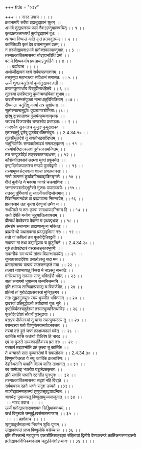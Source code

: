 +++
title = "०३४"

+++
।। नारद उवाच ।। ।।  
व्रतानामपि सर्वेषां ब्रह्मन्नुद्यापनं श्रुतम् ।।  
अभावे तूद्यापनस्य फलं नैवाऽऽप्नुयात्क्वचित् ।। १ ।।  
कृतव्रतफलाप्त्यर्थं कुर्यादुद्यापनं बुधः ।।  
अन्यथा निष्फलं याति कृतं व्रतमनुत्तमम् ।। २ ।।  
कार्तिकेऽपि कृतं देव व्रतानामुत्तमं व्रतम् ।।  
न तस्योद्यापनाऽभावे व्रतोक्तफलमाप्नुयात् ।। ३ ।।  
तस्मात्कार्तिकमासस्य चोद्यापनविधिं प्रभो ।।  
वद मे शिष्यवर्याय प्रपन्नायाऽनुवर्तिने ।। ४ ।।  
।। ब्रह्मोवाच ।। ।।  
अथोर्जोद्यापनं वक्ष्ये सर्वपापप्रणाशनम् ।।  
तच्छृणुष्व महाभक्त्या सविधानं समासतः ।। ५ ।।  
ऊर्जे शुक्लचतुर्दश्यां कुर्यादुद्यापनं व्रती।।  
व्रतसम्पूरणार्थाय विष्णुप्रीत्यर्थहेतवे ।। ६ ।।  
तुलस्या उपरिष्टात्तु कुर्यान्मण्डपिकां शुभाम्।।  
कदलीस्तम्भसंयुक्तां नानाधातुविचित्रिताम् ।।७।।  
दीपमाला चतुर्दिक्षु कार्या तत्र सुशोभना ।।  
सुतोरणाश्चतुर्द्वारः पुष्पचामरशोभिताः।।८।।  
द्वारेषु द्वारपालाश्च पूजयेन्मृन्मयान्पृथक् ।।  
जयश्च विजयश्चैव चण्डश्चैव प्रचण्डकः ।। ९ ।।  
नन्दश्चैव सुनन्दश्च कुमुदः कुमुदाक्षकः ।।  
एतांश्चतुर्षु द्वारेषु पूजयेद्भक्तिसंयुतः ।। 2.4.34.१० ।।  
तुलसीमूलदेशे तु सर्वतोभद्रसञ्ज्ञितम् ।।  
चतुर्भिर्वर्णकैः सम्यक्छोभाढ्यं समलङ्कृतम् ।। ११ ।।  
तस्योपरिष्टात्कलशं पूर्णरत्नसमन्वितम् ।।  
तत्र सम्पूजयेद्देवं शङ्खचक्रगदाधरम् ।। १२ ।।  
कौशेयपीतवसनं लक्ष्म्या युक्तं प्रपूजयेत् ।।  
इन्द्रादिलोकपालांश्च मण्डपे पूजयेद्व्रती ।। ।। १३ ।।  
तस्यामुपवसेद्भक्त्या शान्तः प्रणतमानसः ।।  
रात्रौ जागरणं कुर्याद्गीतवाद्यादिमङ्गलैः ।। १४ ।।  
गीतं कुर्वन्ति ये भक्त्या जागरे चक्रपाणिनः ।।  
जन्मान्तरशतोद्भूतैस्ते मुक्ताः पापसञ्चयैः ।।१५।।  
ततस्तु पूर्णिमायां तु सपत्नीकान्द्विजोत्तमान् ।।  
त्रिंशन्मितानथैकं वा ब्राह्मणांश्च निमन्त्रयेत् ।। १६ ।।  
प्रातःस्नानं ततः कृत्वा देवपूजां तथैव च ।।  
स्थण्डिले च ततः कृत्वा समाधायाऽग्निमत्र हि ।। १७ ।।  
अतो देवेति मन्त्रेण जुहुयात्तिलपायसम् ।।  
प्रीत्यर्थं देवदेवस्य देवानां च पृथक्पृथक् ।। १८ ।।  
होमशेषं समाप्याथ ब्राह्मणान्पूज्य भक्तितः ।।  
ब्राह्मणेभ्यो यथाशक्त्या प्रदद्याद्दक्षिणां नरः ।। १९ ।।  
ततो गां कपिलां तत्र पूजयेद्विधिवद्व्रती ।।  
सवत्सां गां तथा दद्याद्विप्राय च कुटुम्बिने ।। 2.4.34.२० ।।  
गुरुं व्रतोपदेष्टारं वस्त्रालङ्कारभूषणैः ।।  
सपत्नीकं समभ्यर्च्य तांश्च विप्रान्क्षमापयेत् ।। २१ ।।  
युष्मत्प्रसादाद्देवेशः प्रसन्नोऽस्तु सदा मम ।।  
व्रतादस्माच्च यत्पापं सप्तजन्मकृतं मया ।। २२ ।।  
तत्सर्वं नाशमायातु स्थिरा मे चाऽस्तु सन्ततिः ।।  
मनोरथास्तु सफलाः सन्तु भक्तिर्हरौ भवेत् ।। २३ ।।  
सतां समागमो भूयान्मम जन्मनिजन्मनि ।।  
इति क्षमाप्य तान्विप्रान्प्रसाद्य च विसर्जयेत् ।। २४ ।।  
प्रतिमां तां गुरोर्दद्यात्सवस्त्रां मुनिपुङ्गव ।।  
ततः सुहृद्गुरुयुतः स्वयं भुञ्जीत भक्तिमान् ।। २५ ।।  
द्वादश्यां प्रतिबुद्धोऽसौ त्रयोदश्यां युतः सुरैः ।।  
दृष्टोर्च्चितश्चतुर्दश्यां तस्मात्पूज्यस्तिथाविह ।। २६ ।।  
पूजयेद्देवदेवेशं सौवर्णं गुर्वनुज्ञया ।।  
पराऽत्र पौर्णमास्यां तु यात्रा स्यात्पुष्करस्य तु ।। २७ ।।  
वरान्दत्त्वा यतो विष्णुर्मत्स्यरूपोऽभवत्ततः ।।  
तस्यां दत्तं हुतं जप्तं तदक्षय्यफलं भवेत् ।। २८ ।।  
कार्तिके मासि कर्तव्यो विधिरेष हि नारद ।।  
एवं यः कुरुते सम्यक्कार्तिकस्य व्रतं नरः ।। २९ ।।  
यत्फलं तदवाप्नोति व्रतं कृत्वा तु कार्तिके ।।  
ते धन्यास्ते सदा पूज्यास्तेषां वै सफलोदयः ।। 2.4.34.३० ।।  
विष्णुभक्तिरता ये स्युः कार्तिके व्रतचारिणः ।।  
देहस्थितानि पापानि विलयं यान्ति तत्क्षणात् ।। ३१ ।।  
क्व यामोऽद्य भवत्येष यदूर्जव्रतकृन्नरः ।।  
इति सर्वाणि पापानि रटन्तीह पुनःपुनः ।। ३२ ।।  
तस्मात्कार्तिकमासस्य सदृशं नहि विद्यते ।।  
सर्वपापस्य दहने अग्नेः सदृश उच्यते ।।३३।।  
ऊर्जोद्यापनमाहात्म्यं शृणुयाच्छ्रद्धयाऽन्वितः ।।  
श्रावयेद्वा पुमान्यस्तु विष्णुसायुज्यमाप्नुयात् ।। ३४ ।।  
।। नारद उवाच ।। ।।  
ऊर्जे व्रतोद्यापनादावशक्तः सिद्धिभाक्कथम् ।।  
कथं विमुच्यते जन्तुर्दुःखसंसारसागरात् ।। ३५ ।।  
।। ।। ब्रह्मोवाच ।। ।।  
शृणुयादूर्जमाहात्म्यं नियमेन शुचिः पुमान् ।।  
उद्यापनफलं प्राप्य विष्णुलोके वसेच्च सः ।। ३६ ।।  
इति श्रीस्कान्दे महापुराण एकाशीतिसाहस्र्यां संहितायां द्वितीये वैष्णवखण्डे कार्तिकमासमाहात्म्ये व्रतोद्यापनविधिकथनन्नाम चतुऽस्त्रिंशोऽध्यायः ।। ३४ ।। ।।